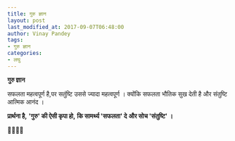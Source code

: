 ```yaml
---
title: गुरु ज्ञान
layout: post
last_modified_at: 2017-09-07T06:48:00
author: Vinay Pandey
tags:
- गुरु ज्ञान
categories:
- लघु
---
```

**गुरु ज्ञान**

सफलता महत्वपूर्ण है,पर सतुंष्टि उससे ज्यादा महत्वपूर्ण । 
क्योंकि सफलता भौतिक सुख देती है और संतुष्टि आत्मिक आनंद ।

**प्रार्थना है,**
**'गुरु' की ऐसी कृपा हो,**
**कि सामर्थ्य 'सफलता' दे**
**और सोच 'संतुष्टि' ।** 

🙏🌷🌷🙏


